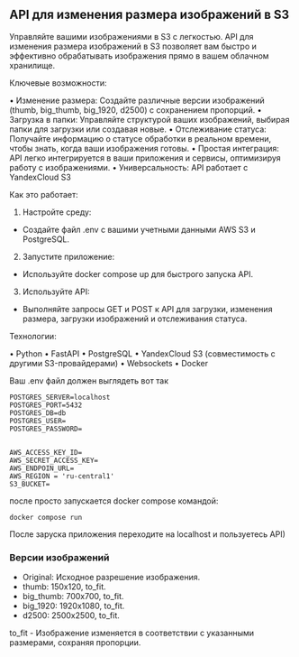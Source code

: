 ## API для изменения размера изображений в S3
Управляйте вашими изображениями в S3 с легкостью. API для изменения размера изображений в S3 позволяет вам быстро и эффективно обрабатывать изображения прямо в вашем облачном хранилище.

Ключевые возможности:

• Изменение размера: Создайте различные версии изображений (thumb, big_thumb, big_1920, d2500) с сохранением пропорций.
• Загрузка в папки: Управляйте структурой ваших изображений, выбирая папки для загрузки или создавая новые.
• Отслеживание статуса: Получайте информацию о статусе обработки в реальном времени, чтобы знать, когда ваши изображения готовы.
• Простая интеграция: API легко интегрируется в ваши приложения и сервисы, оптимизируя работу с изображениями.
• Универсальность: API работает с YandexCloud S3


Как это работает:

1. Настройте среду: 
  - Создайте файл .env с вашими учетными данными AWS S3 и PostgreSQL.
2. Запустите приложение:
  - Используйте docker compose up для быстрого запуска API.
3. Используйте API: 
  - Выполняйте запросы GET и POST к API для загрузки, изменения размера, загрузки изображений и отслеживания статуса.

Технологии:

• Python
• FastAPI
• PostgreSQL
• YandexCloud S3 (совместимость с другими S3-провайдерами)
• Websockets
• Docker

Ваш .env файл должен выглядеть вот так
```
POSTGRES_SERVER=localhost
POSTGRES_PORT=5432
POSTGRES_DB=db
POSTGRES_USER=
POSTGRES_PASSWORD=


AWS_ACCESS_KEY_ID=
AWS_SECRET_ACCESS_KEY=
AWS_ENDPOIN_URL=
AWS_REGION = 'ru-central1'
S3_BUCKET=
```
после просто запускается docker compose командой:
```
docker compose run
```

После заруска приложения переходите на localhost и пользуетесь API)

### Версии изображений

- Original: Исходное разрешение изображения.
- thumb: 150x120, to_fit.
- big_thumb: 700x700, to_fit.
- big_1920: 1920x1080, to_fit.
- d2500: 2500x2500, to_fit.

to_fit - Изображение изменяется в соответствии с указанными размерами, сохраняя пропорции.
